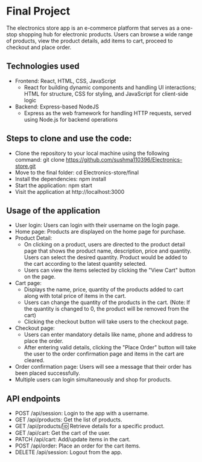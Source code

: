 # Final Project

The electronics store app is an e-commerce platform that serves as a one-stop shopping hub for electronic products. Users can browse a wide range of products, view the product details, add items to cart, proceed to checkout and place order.

## Technologies used
* Frontend: React, HTML, CSS, JavaScript
    - React for building dynamic components and handling UI interactions; HTML for structure, CSS for styling, and JavaScript for client-side logic
* Backend: Express-based NodeJS
    - Express as the web framework for handling HTTP requests, served using Node.js for backend operations
  
## Steps to clone and use the code:
* Clone the repository to your local machine using the following command: git clone https://github.com/sushma110396/Electronics-store.git
* Move to the final folder: cd Electronics-store/final
* Install the dependencies: npm install
* Start the application: npm start
* Visit the application at http://localhost:3000

## Usage of the application
* User login: Users can login with their username on the login page.
* Home page: Products are displayed on the home page for purchase. 
* Product Detail: 
  - On clicking on a product, users are directed to the product detail page that shows the product name, description, price and quantity. Users can select the desired quantity. Product would be added to the cart according to the latest quantity selected. 
  - Users can view the items selected by clicking the "View Cart" button on the page.
* Cart page: 
  - Displays the name, price, quantity of the products added to cart along with total price of items in the cart.
  - Users can change the quantity of the products in the cart. (Note: If the quantity is changed to 0, the product will be removed from the cart)
  - Clicking the checkout button will take users to the checkout page.
* Checkout page:
    - Users can enter mandatory details like name, phone and address to place the order.
    - After entering valid details, clicking the "Place Order" button will take the user to the order confirmation page and items in the cart are cleared.
* Order confirmation page: Users will see a message that their order has been placed successfully.
* Multiple users can login simultaneously and shop for products.
  
## API endpoints
* POST /api/session: Login to the app with a username.
* GET /api/products: Get the list of products.
* GET /api/products/:id: Retrieve details for a specific product.
* GET /api/cart: Get the cart of the user.
* PATCH /api/cart: Add/update items in the cart.
* POST /api/order: Place an order for the cart items.
* DELETE /api/session: Logout from the app.
